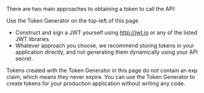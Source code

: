 There are two main approaches to obtaining a token to call the API:

Use the Token Generator on the top-left of this page

* Construct and sign a JWT yourself using http://jwt.io or any of the listed JWT libraries
* Whatever approach you choose, we recommend storing tokens in your application directly, and not generating them dynamically using your API secret.

Tokens created with the Token Generator in this page do not contain an exp claim, which means they never expire. You can use the Token Generator
to create tokens for your production application without writing any code.